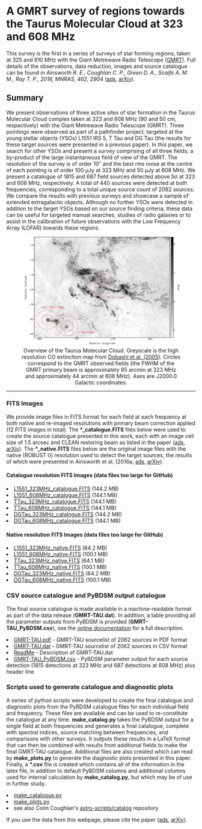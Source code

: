 # A GMRT survey of regions towards the Taurus Molecular Cloud at 323 and 608 MHz

<p>This survey is the first in a series of surveys of star forming regions, taken at 325 and 610 MHz with the Giant Metrewave Radio Telescope (<a href="http://www.gmrt.ncra.tifr.res.in/">GMRT</a>). Full details of the observations, data reduction, images and source catalogue can be found in <i>Ainsworth R. E., Coughlan C. P., Green D. A., Scaife A. M. M., Ray T. P., 2016, MNRAS, 462, 2904</i> (<a href="http://adsabs.harvard.edu/abs/2016MNRAS.462.2904A">ads</a>, <a href="https://arxiv.org/abs/1607.07245">arXiv</a>). </p>

<h2>Summary</h2>

<p>We present observations of three active sites of star formation in the Taurus Molecular Cloud complex taken at 323 and 608 MHz (90 and 50 cm, respectively) with the Giant Metrewave Radio Telescope (GMRT). Three pointings were observed as part of a pathfinder project, targeted at the young stellar objects (YSOs) L1551 IRS 5, T Tau and DG Tau (the results for these target sources were presented in a previous paper). In this paper, we search for other YSOs and present a survey comprising of all three fields; a by-product of the large instantaneous field of view of the GMRT. The resolution of the survey is of order 10&#8243; and the best rms noise at the centre of each pointing is of order 100 &#956;Jy at 323 MHz and 50 &#956;Jy at 608 MHz. We present a catalogue of 1815 and 687 field sources detected above 5&#963; at 323 and 608 MHz, respectively. A total of 440 sources were detected at both frequencies, corresponding to a total unique source count of 2062 sources. We compare the results with previous surveys and showcase a sample of extended extragalactic objects. Although no further YSOs were detected in addition to the target YSOs based on our source finding criteria, these data can be useful for targeted manual searches, studies of radio galaxies or to assist in the calibration of future observations with the Low Frequency Array (LOFAR) towards these regions.</p>

<center>
<figure>
  <img src="https://github.com/rainsworth/GMRT-TAU_catalogue/blob/master/field_files/Taurus.png">
  <figcaption>Overview of the Taurus Molecular Cloud. Greyscale is the high resolution CO extinction map from <a href="http://adsabs.harvard.edu/abs/2005PASJ...57S...1D">Dobashi et al. (2005)</a>. Circles correspond to the GMRT observed fields (the FWHM of the GMRT primary beam is approximately 85 arcmin at 323 MHz and approximately 44 arcmin at 608 MHz). Axes are J2000.0 Galactic coordinates.</figcaption>
</figure>
</center>

<HR WIDTH="100%">

<h3>FITS Images</h3>
<p>We provide image files in FITS format for each field at each frequency at both native and re-imaged resolutions with primary beam correction applied (12 FITS images in total). The <b>*_catalogue.FITS</b> files below were used to create the source catalogue presented in this work, each with an image cell size of 1.5 arcsec and CLEAN restoring beam as listed in the paper (<a href="http://adsabs.harvard.edu/abs/2016MNRAS.462.2904A">ads</a>, <a href="https://arxiv.org/abs/1607.07245">arXiv</a>). The <b>*_native.FITS</b> files below are the original image files with the native (ROBUST 0) resolution used to detect the target sources, the results of which were presented in Ainsworth et al. (2016a; <a href="http://adsabs.harvard.edu/abs/2016MNRAS.459.1248A">ads</a>, <a href="https://arxiv.org/abs/1603.06836">arXiv</a>). </p>

<h4>Catalogue resolution FITS Images (data files too large for GitHub)</h4>
      <li><a href="https://homepages.dias.ie/rainsworth/GMRT-TAU_catalogue/L1551_323MHz_catalogue.FITS">L1551_323MHz_catalogue.FITS</a> (144.2 MB)
      <li><a href="https://homepages.dias.ie/rainsworth/GMRT-TAU_catalogue/L1551_608MHz_catalogue.FITS">L1551_608MHz_catalogue.FITS</a> (144.1 MB)
      <li><a href="https://homepages.dias.ie/rainsworth/GMRT-TAU_catalogue/TTau_323MHz_catalogue.FITS">TTau_323MHz_catalogue.FITS</a> (144.1 MB)
      <li><a href="https://homepages.dias.ie/rainsworth/GMRT-TAU_catalogue/TTau_608MHz_catalogue.FITS">TTau_608MHz_catalogue.FITS</a> (144.1 MB)
      <li><a href="https://homepages.dias.ie/rainsworth/GMRT-TAU_catalogue/DGTau_323MHz_catalogue.FITS">DGTau_323MHz_catalogue.FITS</a> (144.2 MB)
      <li><a href="https://homepages.dias.ie/rainsworth/GMRT-TAU_catalogue/DGTau_608MHz_catalogue.FITS">DGTau_608MHz_catalogue.FITS</a> (144.1 MB)

<h4>Native resolution FITS Images (data files too large for GitHub)</h4>
      <li><a href="https://homepages.dias.ie/rainsworth/GMRT-TAU_catalogue/L1551_323MHz_native.FITS">L1551_323MHz_native.FITS</a> (64.2 MB)
      <li><a href="https://homepages.dias.ie/rainsworth/GMRT-TAU_catalogue/L1551_608MHz_native.FITS">L1551_608MHz_native.FITS</a> (100.1 MB)
      <li><a href="https://homepages.dias.ie/rainsworth/GMRT-TAU_catalogue/TTau_323MHz_native.FITS">TTau_323MHz_native.FITS</a> (64.1 MB)
      <li><a href="https://homepages.dias.ie/rainsworth/GMRT-TAU_catalogue/TTau_608MHz_native.FITS">TTau_608MHz_native.FITS</a> (100.1 MB)
      <li><a href="https://homepages.dias.ie/rainsworth/GMRT-TAU_catalogue/DGTau_323MHz_native.FITS">DGTau_323MHz_native.FITS</a> (64.2 MB)
      <li><a href="https://homepages.dias.ie/rainsworth/GMRT-TAU_catalogue/DGTau_608MHz_native.FITS">DGTau_608MHz_native.FITS</a> (100.1 MB)


<h3>CSV source catalogue and PyBDSM output catalogue</h3>
<p>The final source catalogue is made available in a machine-readable format as part of the data release (<b>GMRT-TAU.dat</b>). In addition, a table providing all the parameter outputs from PyBDSM is provided (<b>GMRT-TAU_PyBDSM.csv</b>), see the <a href="http://www.astron.nl/citt/pybdsm/">online documentation</a> for a full description. </p>
      <li><a href="https://github.com/rainsworth/GMRT-TAU_catalogue/GMRT-TAU.pdf">GMRT-TAU.pdf</a> - GMRT-TAU sourcelist of 2062 sources in PDF format
      <li><a href="https://github.com/rainsworth/GMRT-TAU_catalogue/GMRT-TAU.dat">GMRT-TAU.dat</a> - GMRT-TAU sourcelist of 2062 sources in CSV format
      <li><a href="https://github.com/rainsworth/GMRT-TAU_catalogue/ReadMe">ReadMe</a> - Description of GMRT-TAU.dat
      <li><a href="https://github.com/rainsworth/GMRT-TAU_catalogue/GMRT-TAU_PyBDSM.csv">GMRT-TAU_PyBDSM.csv</a> - PyBDSM parameter output for each source detection (1815 detections at 323 MHz and 687 detections at 608 MHz) plus header line


<h3>Scripts used to generate catalogue and diagnostic plots</h3>
<p>A series of python scripts were developed to create the final catalogue and diagnostic plots from the PyBDSM catalogue files for each individual field and frequency. These files are available and can be used to re-constitute the catalogue at any time. <b>make_catalog.py</b> takes the PyBDSM output for a single field at both frequencies and generates a final catalogue,  complete with spectral indices, source matching between frequencies, and comparisons with other surveys. It outputs these results in a LaTeX format that can then be combined with results from additional fields to make the final GMRT-TAU catalogue. Additional files are also created which can read by <b>make_plots.py</b> to generate the diagnostic plots presented in this paper. Finally, a <b>*.csv</b> file is created which contains all of the information in the latex file, in addition to default PyBDSM columns and additional columns used for internal calculation by <b>make_catalog.py</b>, but which may be of use in further study.</p>
      <li><a href="https://github.com/rainsworth/GMRT-TAU_catalogue/blob/master/make_catalogue.py">make_catalogue.py</a>
      <li><a href="https://github.com/rainsworth/GMRT-TAU_catalogue/blob/master/make_plots.py">make_plots.py</a>
      <li>see also Colm Coughlan's <a href="https://github.com/colmcoughlan/astro-scripts/tree/master/catalog">astro-scripts/catalog</a> repository

<p>If you use the data from this webpage, please cite the paper (<a href="http://adsabs.harvard.edu/abs/2016MNRAS.462.2904A">ads</a>, <a href="https://arxiv.org/abs/1607.07245">arXiv</a>).</p>














